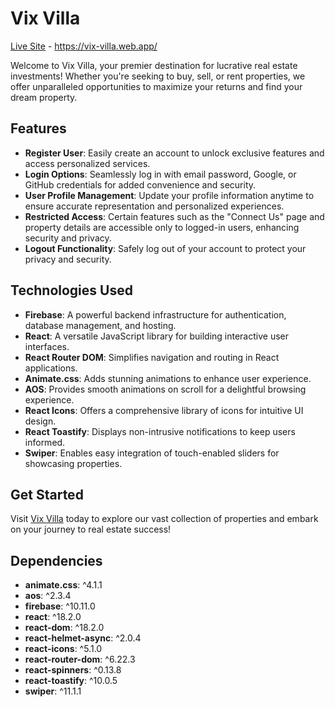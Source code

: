 # Vix Villa

[Live Site](https://vix-villa.web.app/) - https://vix-villa.web.app/

Welcome to Vix Villa, your premier destination for lucrative real estate investments! Whether you're seeking to buy, sell, or rent properties, we offer unparalleled opportunities to maximize your returns and find your dream property.

## Features

- **Register User**: Easily create an account to unlock exclusive features and access personalized services.
- **Login Options**: Seamlessly log in with email password, Google, or GitHub credentials for added convenience and security.
- **User Profile Management**: Update your profile information anytime to ensure accurate representation and personalized experiences.
- **Restricted Access**: Certain features such as the "Connect Us" page and property details are accessible only to logged-in users, enhancing security and privacy.
- **Logout Functionality**: Safely log out of your account to protect your privacy and security.

## Technologies Used

- **Firebase**: A powerful backend infrastructure for authentication, database management, and hosting.
- **React**: A versatile JavaScript library for building interactive user interfaces.
- **React Router DOM**: Simplifies navigation and routing in React applications.
- **Animate.css**: Adds stunning animations to enhance user experience.
- **AOS**: Provides smooth animations on scroll for a delightful browsing experience.
- **React Icons**: Offers a comprehensive library of icons for intuitive UI design.
- **React Toastify**: Displays non-intrusive notifications to keep users informed.
- **Swiper**: Enables easy integration of touch-enabled sliders for showcasing properties.

## Get Started

Visit [Vix Villa](https://vix-villa.web.app/) today to explore our vast collection of properties and embark on your journey to real estate success!

## Dependencies

- **animate.css**: ^4.1.1
- **aos**: ^2.3.4
- **firebase**: ^10.11.0
- **react**: ^18.2.0
- **react-dom**: ^18.2.0
- **react-helmet-async**: ^2.0.4
- **react-icons**: ^5.1.0
- **react-router-dom**: ^6.22.3
- **react-spinners**: ^0.13.8
- **react-toastify**: ^10.0.5
- **swiper**: ^11.1.1
